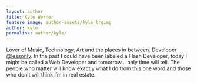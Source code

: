 ```yaml
---
layout: author
title: Kyle Werner
feature_image: author-assets/kyle_lrgimg
author: kyle
permalink: author/kyle/
---
```


Lover of Music, Technology, Art and the places in between. Developer <a href="https://twitter.com/lessonly" target="_blank">@lessonly</a>. In the past I could have been labeled a Flash Developer, today I might be called a Web Developer and tomorrow… only time will tell. The people who matter will know exactly what I do from this one word and those who don’t will think I’m in real estate.
